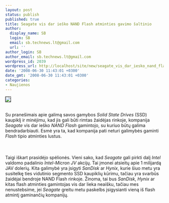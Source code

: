 ```yaml
---
layout: post
status: publish
published: true
title: Seagate vis dar ieško NAND Flash atminties gavimo šaltinio
author:
  display_name: SB
  login: SB
  email: sb.technews.lt@gmail.com
  url: ''
author_login: SB
author_email: sb.technews.lt@gmail.com
wordpress_id: 2039
wordpress_url: http://localhost/site/new/seagate_vis_dar_iesko_nand_flash_atminties_gavimo_saltinio/
date: '2008-06-30 11:43:01 +0300'
date_gmt: '2008-06-30 11:43:01 +0300'
categories:
- Naujienos
---
```

<div class="imgright"><img src="http://tbn0.google.com/images?q=tbn:GzLZAzsd08cr6M:http://www.iptv-forum.com/2007/images/stories/seagate%2520jpeg.jpg" border="1"></div>
<p><br>Su pranešimais apie galimą savos gamybos <i>Solid State Drives</i> (SSD) kaupiklį ir minėjimu, kad jis gali būti rimtas žaidėjas rinkoje, kompanija <i>Seagate</i> vis dar ieško <i>NAND Flash</i> gamintojo, su kuriuo būtų galima bendradarbiauti. Esmė yra ta, kad kompanija pati neturi galimybės gaminti <i>Flash</i> tipio atminties lustus.<br />
<br><br />
<br>Taigi iškart prasidėjo spėlionės. Vieni sako, kad <i>Seagate</i> gali pirkti dalį <i>Intel</i> valdomo padalinio <i>Intel-Micron JV</i> akcijų. Tai įmonei atsieitų apie 1 milijardą JAV dolerių. Kita galimybė yra įsigyti <i>SanDisk</i> ar <i>Hynix</i>, kurie šiuo metu yra susitelkę ties vidutinio segmento SSD kaupiklių kūrimu, tačiau yra svarbūs žaidėjai bendroje NAND Flash rinkoje. Žinoma, tai bus <i>SanDisk</i>, <i>Hynix</i> ar kitas flash atminties gamintojas vis dar lieka neaišku, tačiau mes nenustebsime, jei <i>Seagate</i> greitu metu paskelbs įsigysianti vieną iš flash atmintį gaminančių kompanijų.<br />
<br><br />
<br><br />
<br></p>
